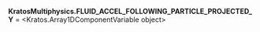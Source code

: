 **KratosMultiphysics.FLUID_ACCEL_FOLLOWING_PARTICLE_PROJECTED_Y** =
<Kratos.Array1DComponentVariable object>


